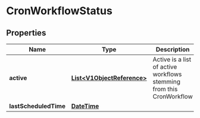 

# CronWorkflowStatus

## Properties

Name | Type | Description | Notes
------------ | ------------- | ------------- | -------------
**active** | [**List&lt;V1ObjectReference&gt;**](V1ObjectReference.md) | Active is a list of active workflows stemming from this CronWorkflow |  [optional]
**lastScheduledTime** | [**DateTime**](DateTime.md) |  |  [optional]



